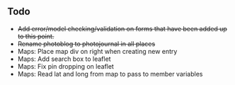 ﻿## Todo
- ~~Add error/model checking/validation on forms that have been added up to this point.~~
- ~~Rename photoblog to photojournal in all places~~
- Maps: Place map div on right when creating new entry
- Maps: Add search box to leaflet
- Maps: Fix pin dropping on leaflet
- Maps: Read lat and long from map to pass to member variables